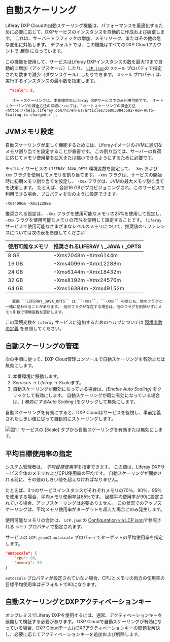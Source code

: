 # 自動スケーリング

Liferay DXP Cloudの自動スケーリング機能は、パフォーマンスを最適化するために必要に応じて、DXPサービスのインスタンスを自動的に作成および破棄します。 これは、サーバートラフィックの増加、メモリリーク、またはその他の急な変化に対処します。 デフォルトでは、この機能はすべてのDXP Cloudアカウントで *無効* になっています。

この機能を使用して、サービスはLiferay DXPインスタンスの数を最大10まで自動的に増加（アップスケール）したり、 [`LCP.json`](../reference/configuration-via-lcp-json.md)の `スケール` プロパティで指定された数まで減少（ダウンスケール）したりできます。 `スケール` プロパティは、実行するインスタンスの最小数を指定します。

``` json
  "scale": 2,
```

``` note::
   オートスケーリングは、本番環境のLiferay DXPサービスでのみ利用可能です。 オートスケーリングの課金方法の詳細については、`オートスケーリングの課金方法 <https://help.liferay.com/hc/en-us/articles/360030843592-How-Auto-Scaling-is-charged->`_.
```

## JVMメモリ設定

自動スケーリングが正しく機能するためには、LiferayイメージのJVMに適切なメモリ割り当てを設定することが重要です。 この割り当ては、サーバーの負荷に応じてメモリ使用量を拡大または縮小できるようにするために必要です。

`ライフレイ` サービスの `LIFERAY_JAVA_OPTS` 環境変数を設定して、 `-Xms` および `-Xmx` フラグを使用してメモリを割り当てます。 `-Xms` フラグは、サービスの開始時に初期メモリ割り当てを設定し、 `-Xmx` フラグは、JVMの最大メモリ割り当てを決定します。 たとえば、合計16 GBがプロビジョニングされ、このサービスで利用できる場合、プロパティを次のように設定できます。

    -Xms4096m -Xmx12288m

推奨される設定は、 `-Xms` フラグを使用可能なメモリの25%を使用して設定し、 `-Xmx` フラグを使用可能なメモリの75%を使用して設定することです。 `liferay` サービスで使用可能なさまざまなレベルのメモリについて、推奨値のリファレンスについては次の表を参照してください`

| **使用可能なメモリ** | **推奨されるLIFERAY \ _JAVA \ _OPTS** |
| ------------ | ------------------------------------ |
| 8 GB         | \-Xms2048m -Xmx6144m                |
| 16 GB        | \-Xms4096m -Xmx12288m               |
| 24 GB        | \-Xms6144m -Xmx18432m               |
| 32 GB        | \-Xms8192m -Xmx24576m               |
| 64 GB        | \-Xms16384m -Xmx49152m              |

``` note::
   変数 ``LIFERAY_JAVA_OPTS`` は ``-Xms``, ``-Xmx`` の他にも、他のフラグと一緒に使われることがあります。 他のフラグが存在する場合は、他のフラグを削除せずにメモリ引数で環境変数を更新します。
```

この環境変数を `liferay` サービスに追加するためのヘルプについては [環境変数の定義](../reference/defining-environment-variables.md) を参照してください。

## 自動スケーリングの管理

次の手順に従って、DXP Cloud管理コンソールで自動スケーリングを有効または無効にします。

1.  本番環境に移動します。
2.  *Services* → *Liferay* → *Scale*ます。
3.  自動スケーリングが無効になっている場合は、*[Enable Auto Scaling]* をクリックして有効にします。 自動スケーリングが既に有効になっている場合は、[ *無効にするAuto Scaling* ]をクリックして無効にします。

自動スケーリングを有効にすると、DXP Cloudはサービスを監視し、事前定義されたしきい値に従って自動的にスケーリングします。

![図1：サービスの [Scale] タブから自動スケーリングを有効または無効にします。](./auto-scaling/images/01.png)

## 平均目標使用率の指定

システム管理者は、 *平均目標使用率*を指定できます。 この値は、Liferay DXPサービス全体のメモリおよびCPU使用率の平均です。 自動スケーリングが開始される前に、その値のしきい値を超えなければなりません。

たとえば、3つのサービスインスタンスがそれぞれメモリの70％、90％、95％を使用する場合、平均メモリ使用率は85％です。 目標平均使用率が90に設定されている場合、アップスケーリングは必要ありません。 この状況でのアップスケーリングは、平均メモリ使用率がターゲットを超えた場合にのみ発生します。

使用可能なメモリの合計は、 `LCP.json`の [Configuration via LCP.json](../reference/configuration-via-lcp-json.md)で参照される `メモリ` プロパティで指定されます。

サービスの `LCP.json`の `autoscale` プロパティでターゲットの平均使用率を指定します。

``` json
"autoscale": {
    "cpu": 80,
    "memory": 90
}
```

`autoscale` プロパティが設定されていない場合、CPUとメモリの両方の使用率の目標平均使用率はデフォルトで80になります。

## 自動スケーリングとDXPアクティベーションキー

オンプレミスでLiferay DXPを使用するには、通常、アクティベーションキーを展開して検証する必要があります。 DXP Cloudで自動スケーリングが有効になっている場合、DXP CloudチームはDXPアクティベーションキーの問題を解決し、必要に応じてアクティベーションキーを追加および削除します。
